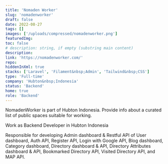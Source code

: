 ```yaml
---
title: 'Nomaden Worker'
slug: 'nomadenworker'
draft: false
date: 2022-08-27
tags: []
images: ['/uploads/compressed/nomadenworker.png']
featuredImg:
toc: false
# description: string, if empty (substring main content)
description:
link: 'https://nomadenworker.com/'
repo:
hiddenInXml: true
stacks: ['Laravel', 'Filament&nbsp;Admin', 'Tailwind&nbsp;CSS']
type: 'Full-time'
company: 'Hubton&nbsp;Indonesia'
status: 'Backend'
home: true
role: 'Backend'
---
```


NomadenWorker is part of Hubton Indonesia. Provide info about a curated list of public spaces suitable for working.

Work as Backend Developer in Hubton Indonesia

Responsible for developing Admin dashboard & Restful API of User dashboard, Auth API, Register API, Login with Google API, Blog dashboard, Category dashboard, Directory dashboard & API, Directory Attributes dashboard & API, Bookmarked Directory API, Visited Directory API, and MAP API.
